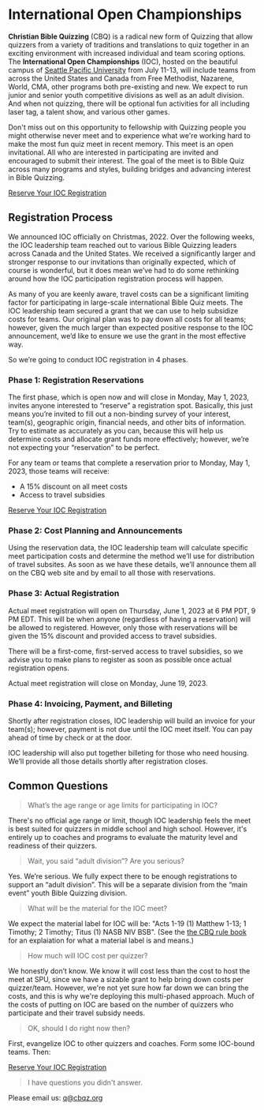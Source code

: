 # International Open Championships

**Christian Bible Quizzing** (CBQ) is a radical new form of Quizzing that allow quizzers from a variety of traditions and translations to quiz together in an exciting environment with increased individual and team scoring options. The **International Open Championships** (IOC), hosted on the beautiful campus of [Seattle Pacific University](https://spu.edu)  from July 11-13, will include teams from across the United States and Canada from Free Methodist, Nazarene, World, CMA, other programs both pre-existing and new. We expect to run junior and senior youth competitive divisions as well as an adult division. And when not quizzing, there will be optional fun activities for all including laser tag, a talent show, and various other games.

Don't miss out on this opportunity to fellowship with Quizzing people you might otherwise never meet and to experience what we're working hard to make the most fun quiz meet in recent memory. This meet is an open invitational. All who are interested in participating are invited and encouraged to submit their interest. The goal of the meet is to Bible Quiz across many programs and styles, building bridges and advancing interest in Bible Quizzing.

<a href="https://forms.gle/HYwGESSGYmgjZpJc8" class="button">Reserve Your IOC Registration</a>

## Registration Process

We announced IOC officially on Christmas, 2022. Over the following weeks, the IOC leadership team reached out to various Bible Quizzing leaders across Canada and the United States. We received a significantly larger and stronger response to our invitations than originally expected, which of course is wonderful, but it does mean we’ve had to do some rethinking around how the IOC participation registration process will happen.

As many of you are keenly aware, travel costs can be a significant limiting factor for participating in large-scale international Bible Quiz meets. The IOC leadership team secured a grant that we can use to help subsidize costs for teams. Our original plan was to pay down all costs for all teams; however, given the much larger than expected positive response to the IOC announcement, we’d like to ensure we use the grant in the most effective way.

So we’re going to conduct IOC registration in 4 phases.

### Phase 1: Registration Reservations

The first phase, which is open now and will close in Monday, May 1, 2023, invites anyone interested to “reserve” a registration spot. Basically, this just means you’re invited to fill out a non-binding survey of your interest, team(s), geographic origin, financial needs, and other bits of information. Try to estimate as accurately as you can, because this will help us determine costs and allocate grant funds more effectively; however, we’re not expecting your “reservation” to be perfect.

For any team or teams that complete a reservation prior to Monday, May 1, 2023, those teams will receive:

- A 15% discount on all meet costs
- Access to travel subsidies

<a href="https://forms.gle/HYwGESSGYmgjZpJc8" class="button">Reserve Your IOC Registration</a>

### Phase 2: Cost Planning and Announcements

Using the reservation data, the IOC leadership team will calculate specific meet participation costs and determine the method we’ll use for distribution of travel subsites. As soon as we have these details, we’ll announce them all on the CBQ web site and by email to all those with reservations.

### Phase 3: Actual Registration

Actual meet registration will open on Thursday, June 1, 2023 at 6 PM PDT, 9 PM EDT. This will be when anyone (regardless of having a reservation) will be allowed to registered. However, only those with reservations will be given the 15% discount and provided access to travel subsidies.

There will be a first-come, first-served access to travel subsidies, so we advise you to make plans to register as soon as possible once actual registration opens.

Actual meet registration will close on Monday, June 19, 2023.

### Phase 4: Invoicing, Payment, and Billeting

Shortly after registration closes, IOC leadership will build an invoice for your team(s); however, payment is not due until the IOC meet itself. You can pay ahead of time by check or at the door.

IOC leadership will also put together billeting for those who need housing. We’ll provide all those details shortly after registration closes.

## Common Questions

> What’s the age range or age limits for participating in IOC?

There's no official age range or limit, though IOC leadership feels the meet is best suited for quizzers in middle school and high school. However, it's entirely up to coaches and programs to evaluate the maturity level and readiness of their quizzers.

> Wait, you said “adult division”? Are you serious?

Yes. We’re serious. We fully expect there to be enough registrations to support an “adult division”. This will be a separate division from the “main event” youth Bible Quizzing division.

> What will be the material for the IOC meet?

We expect the material label for IOC will be: "Acts 1-19 (1) Matthew 1-13; 1 Timothy; 2 Timothy; Titus (1) NASB NIV BSB". (See the [the CBQ rule book](rules/CBQ_rule_book.md) for an explaiation for what a material label is and means.) 

> How much will IOC cost per quizzer?

We honestly don’t know. We know it will cost less than the cost to host the meet at SPU, since we have a sizable grant to help bring down costs per quizzer/team. However, we're not yet sure how far down we can bring the costs, and this is why we're deploying this multi-phased approach. Much of the costs of putting on IOC are based on the number of quizzers who participate and their travel subsidy needs.

> OK, should I do right now then?

First, evangelize IOC to other quizzers and coaches. Form some IOC-bound teams. Then:

<a href="https://forms.gle/HYwGESSGYmgjZpJc8" class="button">Reserve Your IOC Registration</a>

> I have questions you didn't answer.

Please email us: <a href="mailto:q@cbqz.org">q@cbqz.org</a>
